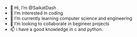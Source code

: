 - 👋 Hi, I’m @SaikatDash
- 👀 I’m interested in coding
- 🌱 I’m currently learning computer science and engineering
- 💞️ I’m looking to collaborate in begineer projects
- 📫  i have a good knowledge in c and python.

<!---
SaikatDash/SaikatDash is a ✨ special ✨ repository because its `README.md` (this file) appears on your GitHub profile.
You can click the Preview link to take a look at your changes.
--->
